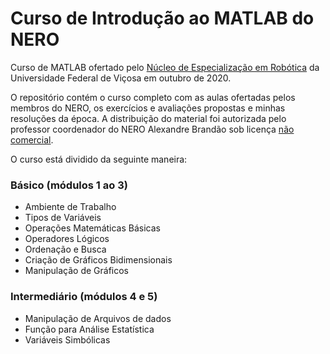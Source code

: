 # Curso de Introdução ao MATLAB do NERO

Curso de MATLAB ofertado pelo [Núcleo de Especialização em Robótica](https://www.robotica.ufv.br) da Universidade Federal de Viçosa em outubro de 2020.

O repositório contém o curso completo com as aulas ofertadas pelos membros do NERO, os exercícios e avaliações propostas e minhas resoluções da época. A distribuição do material foi autorizada pelo professor coordenador do NERO Alexandre Brandão sob licença [não comercial](https://creativecommons.org/licenses/by-nc-nd/3.0).

O curso está dividido da seguinte maneira:

### Básico (módulos 1 ao 3)

- Ambiente de Trabalho
- Tipos de Variáveis
- Operações Matemáticas Básicas
- Operadores Lógicos
- Ordenação e Busca
- Criação de Gráficos Bidimensionais
- Manipulação de Gráficos

### Intermediário (módulos 4 e 5)

- Manipulação de Arquivos de dados
- Função para Análise Estatística
- Variáveis Simbólicas
